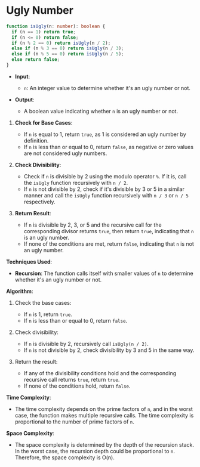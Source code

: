 
# Ugly Number

```typescript
function isUgly(n: number): boolean {
  if (n == 1) return true;
  if (n <= 0) return false;
  if (n % 2 == 0) return isUgly(n / 2);
  else if (n % 3 == 0) return isUgly(n / 3);
  else if (n % 5 == 0) return isUgly(n / 5);
  else return false;
}
```

- **Input**:

  - `n`: An integer value to determine whether it's an ugly number or not.

- **Output**:
  - A boolean value indicating whether `n` is an ugly number or not.

1. **Check for Base Cases**:

   - If `n` is equal to 1, return `true`, as 1 is considered an ugly number by definition.
   - If `n` is less than or equal to 0, return `false`, as negative or zero values are not considered ugly numbers.

2. **Check Divisibility**:

   - Check if `n` is divisible by 2 using the modulo operator `%`. If it is, call the `isUgly` function recursively with `n / 2`.
   - If `n` is not divisible by 2, check if it's divisible by 3 or 5 in a similar manner and call the `isUgly` function recursively with `n / 3` or `n / 5` respectively.

3. **Return Result**:
   - If `n` is divisible by 2, 3, or 5 and the recursive call for the corresponding divisor returns `true`, then return `true`, indicating that `n` is an ugly number.
   - If none of the conditions are met, return `false`, indicating that `n` is not an ugly number.

**Techniques Used**:

- **Recursion**: The function calls itself with smaller values of `n` to determine whether it's an ugly number or not.

**Algorithm**:

1. Check the base cases:

   - If `n` is 1, return `true`.
   - If `n` is less than or equal to 0, return `false`.

2. Check divisibility:

   - If `n` is divisible by 2, recursively call `isUgly(n / 2)`.
   - If `n` is not divisible by 2, check divisibility by 3 and 5 in the same way.

3. Return the result:
   - If any of the divisibility conditions hold and the corresponding recursive call returns `true`, return `true`.
   - If none of the conditions hold, return `false`.

**Time Complexity**:

- The time complexity depends on the prime factors of `n`, and in the worst case, the function makes multiple recursive calls. The time complexity is proportional to the number of prime factors of `n`.

**Space Complexity**:

- The space complexity is determined by the depth of the recursion stack. In the worst case, the recursion depth could be proportional to `n`. Therefore, the space complexity is O(n).
